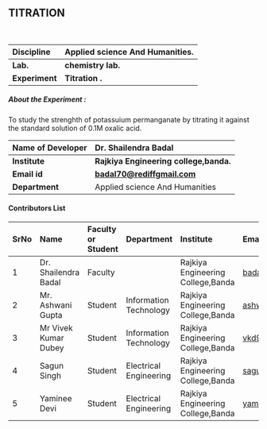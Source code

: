 ## TITRATION

<br>

<b>Discipline | <b>Applied science And Humanities.
:--|:--|
<b> Lab. | <b>chemistry lab. 
<b> Experiment|     <b> Titration .



<h5> About the Experiment : </h5>
To study the strenghth of potassuium permanganate by titrating it against the standard solution of 0.1M oxalic acid.

<b>Name of Developer | <b> Dr. Shailendra Badal
:--|:--|
<b> Institute | <b> Rajkiya Engineering college,banda.
<b> Email id|     <b> badal70@rediffgmail.com
<b> Department | Applied science And Humanities

#### Contributors List

SrNo | Name | Faculty or Student | Department| Institute | Email id
:--|:--|:--|:--|:--|:--|
1 | Dr. Shailendra Badal| Faculty | |  Rajkiya Engineering College,Banda |badal70@rediffmail.com 
2 | Mr. Ashwani Gupta| Student | Information Technology|Rajkiya Engineering College,Banda  |ashwanigpt13@gmail.com
3 | Mr Vivek Kumar Dubey| Student |  Information Technology | Rajkiya Engineering College,Banda |vkd98765@gmail.com
4 | Sagun Singh  | Student |   Electrical Engineering | Rajkiya Engineering College,Banda |sagun13march@gmail.com
5 | Yaminee Devi | Student |  Electrical Engineering | Rajkiya Engineering College,Banda |yamineedevi120@gmail.com


<br>


